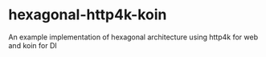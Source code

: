 # hexagonal-http4k-koin
An example implementation of hexagonal architecture using http4k for web and koin for DI
